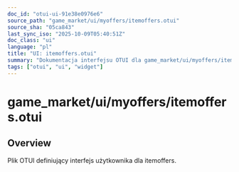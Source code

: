 ```yaml
---
doc_id: "otui-ui-91e38e0976e6"
source_path: "game_market/ui/myoffers/itemoffers.otui"
source_sha: "05ca843"
last_sync_iso: "2025-10-09T05:40:51Z"
doc_class: "ui"
language: "pl"
title: "UI: itemoffers.otui"
summary: "Dokumentacja interfejsu OTUI dla game_market/ui/myoffers/itemoffers.otui"
tags: ["otui", "ui", "widget"]
---
```


# game_market/ui/myoffers/itemoffers.otui

## Overview

Plik OTUI definiujący interfejs użytkownika dla itemoffers.

